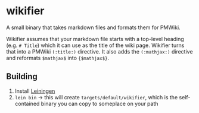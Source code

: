 # wikifier

A small binary that takes markdown files and formats them for PMWiki.

Wikifier assumes that your markdown file starts with a top-level heading (e.g. `# Title`) which it can use as the title of the wiki page. Wikifier turns that into a PMWiki `(:title:)` directive. It also adds the `(:mathjax:)` directive and reformats `$mathjax$` into `{$mathjax$}`.

## Building

1. Install [Leiningen](https://leiningen.org/)
2. `lein bin` -> this will create `targets/default/wikifier`, which is the self-contained binary you can copy to someplace on your path
